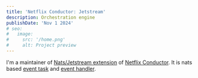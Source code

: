 ```yaml
---
title: 'Netflix Conductor: Jetstream'
description: Orchestration engine
publishDate: 'Nov 1 2024'
# seo:
#   image:
#     src: '/home.png'
#     alt: Project preview
---
```


I'm a maintainer of [Nats/Jetstream extension](https://github.com/conductor-oss/conductor/tree/main) of [Netflix Conductor](https://conductor-oss.org/).
It is nats based [event task](https://docs.conductor-oss.org/documentation/configuration/workflowdef/systemtasks/event-task.html) 
and [event handler](https://docs.conductor-oss.org/documentation/configuration/eventhandlers.html).

